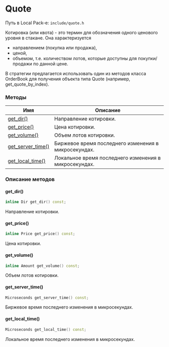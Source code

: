 # Quote

Путь в Local Pack-е: `include/quote.h`

Котировка (или квота) - это термин для обозначения одного ценового уровня в стакане.
Она характеризуется

- направлением (покупка или продажа),
- ценой,
- объемом, т.е. количеством лотов, которые доступны для покупки/продажи по данной цене.

В стратегии предлагается использовать один из методов класса OrderBook для получения
объекта типа Quote (например, get_quote_by_index).

### Методы

|Имя| Описание|
|------------------|--------------------|
|[get_dir()](#get_dir)|Направление котировки.|
|[get_price()](#get_price)|Цена котировки.|
|[get_volume()](#get_volume)|Объем лотов котировки.|
|[get_server_time()](#get_server_time)|Биржевое время последнего изменения в микросекундах.|
|[get_local_time()](#get_local_time)|Локальное время последнего изменения в микросекундах.|

### Описание методов

#### get_dir()<a id="get_dir"></a>

```c++
inline Dir get_dir() const;
```

Направление котировки.

#### get_price()<a id="get_price"></a>

```c++
inline Price get_price() const;
```

Цена котировки.

#### get_volume()<a id="get_volume"></a>

```c++
inline Amount get_volume() const;
```

Объем лотов котировки.

#### get_server_time()<a id="get_server_time"></a>

```c++
Microseconds get_server_time() const;
```

Биржевое время последнего изменения в микросекундах.

#### get_local_time()<a id="get_local_time"></a>

```c++
Microseconds get_local_time() const;
```

Локальное время последнего изменения в микросекундах.
